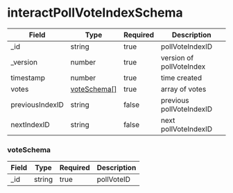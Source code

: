 # interactPollVoteIndexSchema
| Field | Type | Required | Description |
| -- | -- | -- | -- |
| _id | string | true | pollVoteIndexID |
| _version | number | true | version of pollVoteIndex |
| timestamp | number | true | time created |
| votes | [voteSchema[]](#voteschema) | true | array of votes |
| previousIndexID | string | false | previous pollVoteIndexID |
| nextIndexID | string | false | next pollVoteIndexID |

### voteSchema
| Field | Type | Required | Description |
| -- | -- | -- | -- |
| _id | string | true | pollVoteID |
